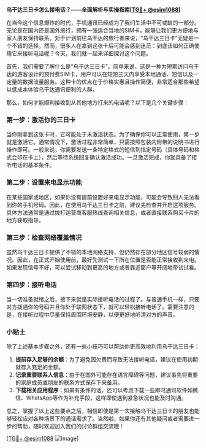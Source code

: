 **乌干达三日卡怎么接电话？——全面解析与实操指南[[TG💪+ @esim1088](https://t.me/s/esim1088)]**

在当今这个信息爆炸的时代，手机通讯已经成为了我们生活中不可或缺的一部分。无论是在国内还是国外旅行，拥有一张适合当地的SIM卡，能够让我们更方便地与家人朋友保持联系。对于计划前往乌干达的旅行者来说，“乌干达三日卡”无疑是一个不错的选择。然而，很多人在拿到这张卡后可能会感到迷茫：到底该如何正确使用它来接听电话呢？今天，我们就一起来详细探讨这个问题。

首先，我们需要了解什么是“乌干达三日卡”。简单来说，这是一种为短期访问乌干达的游客设计的预付费SIM卡，用户可以在短短三天内享受本地通话、短信以及一定量的数据流量服务。这种卡的优点在于价格实惠且操作简便，非常适合那些希望以低成本体验乌干达通讯便利的人群。

那么，如何才能顺利接收到从其他地方打来的电话呢？以下是几个关键步骤：

### 第一步：激活你的三日卡

当你刚拿到这张卡时，它可能处于未激活状态。为了确保你可以正常使用，第一步就是激活它。通常情况下，激活过程非常简单，只需按照包装内附带的说明书进行操作即可。一般来说，你需要发送一条特定格式的短信到指定号码（具体号码和格式会印在卡上），然后等待系统回复确认激活成功。一旦激活完成，你就具备了接听电话的基本条件。

### 第二步：设置来电显示功能

在某些国家或地区，如果你没有提前设置好来电显示功能，可能会导致别人无法看到你的手机号码。因此，在使用乌干达三日卡之前，建议先检查并开启这项服务。具体方法通常是通过拨打运营商客服热线查询相关信息，或者直接联系购买卡片的地方获取指导。

### 第三步：检查网络覆盖情况

虽然乌干达三日卡提供了不错的本地网络支持，但仍然存在部分地区信号较弱的情况。因此，在正式开始使用前，最好先测试一下所在位置是否能正常接收到来电。如果发现信号不好，可以尝试移动到更高的地方或者靠近窗户等开阔地带试试看。

### 第四步：接听电话

当一切准备就绪之后，接下来就是实际接听电话的过程了。与普通手机一样，只要对方拨通你的号码并且你处于联网状态下，就可以轻松接听电话了。需要注意的是，在接听过程中尽量保持周围环境安静，以便更好地听清对方的声音。

### 小贴士

除了上述基本步骤之外，还有一些小技巧可以帮助你更高效地利用乌干达三日卡：

1. **提前存入足够的余额**：为了避免因欠费而导致无法接听电话，建议在使用初期就存入充足的金额。
2. **记录重要联系人信息**：由于在国外可能存在语言障碍等问题，建议事先将重要的家庭成员或朋友的联系方式保存下来备用。
3. **下载相关应用程序**：如果有条件的话，还可以考虑下载一些即时通讯软件如微信、WhatsApp等作为补充手段，这样即使遇到紧急状况也能及时沟通。

总之，掌握了以上这些要点之后，相信即使是第一次接触乌干达三日卡的朋友也能够轻松应对各种场景下的通话需求了。当然啦，如果你还有其他疑问或者需要进一步的帮助，随时欢迎加入我们的讨论群组交流哦！

[[TG💪+ @esim1088](https://t.me/s/esim1088) ![Image](https://i.postimg.cc/4NQfJmqS/Snipaste-2025-05-13-00-14-12.png)]